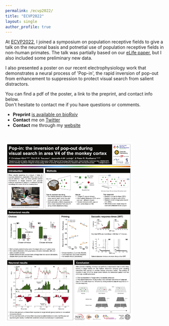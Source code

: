 ```yaml
---
permalink: /ecvp2022/
title: "ECVP2022"
layout: single
author_profile: true
---
```


At <a href="https://2022.ecvp.eu/">ECVP2022</a>, I joined a symposium on population receptive fields to give a talk on the neuronal basis and potnetial use of population receptive fields in non-human primates. The talk was partially based on our <a href="https://elifesciences.org/articles/67304">eLife paper</a>, but I also included some preliminary new data.

I also presented a poster on our recent electrophysiology work that demonstrates a neural process of 'Pop-in', the rapid inversion of pop-out 
from enhancement to suppression to protect visual search from salient distractors.     
     
You can find a pdf of the poster, a link to the preprint, and contact info below.     
Don't hesitate to contact me if you have questions or comments.      

<ul>
  <li><b>Preprint</b> <a href="https://doi.org/10.1101/2022.06.23.497353">is available on bioRxiv</a></li>
  <li><b>Contact</b> me on <a href="https://twitter.com/chrizklink">Twitter</a></li>
  <li><b>Contact</b> me through my <a href="https://pcklink.github.io/index">website</a></li>
</ul>

<br>

[<img alt="ECVP2022" src="/assets/images/ecvp2022_poster_capture.png" style="float:left;width:400px;margin-right:10px;marg-bottom:10px">](https://www.dropbox.com/s/qavs6imqweh7jd5/Klink_poster_ECVP2022.pdf?dl=1) 
